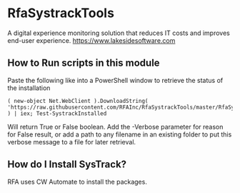 # RfaSystrackTools
A digital experience monitoring solution that reduces IT costs and improves end-user experience. https://www.lakesidesoftware.com

## How to Run scripts in this module
Paste the following like into a PowerShell window to retrieve the status of the installation
```
( new-object Net.WebClient ).DownloadString( 'https://raw.githubusercontent.com/RFAInc/RfaSystrackTools/master/RfaSystrackTools.psm1' ) | iex; Test-SystrackInstalled
```
Will return True or False boolean. Add the -Verbose parameter for reason for False result, or add a path to any filename in an existing folder to put this verbose message to a file for later retrieval. 

## How do I Install SysTrack?
RFA uses CW Automate to install the packages.
